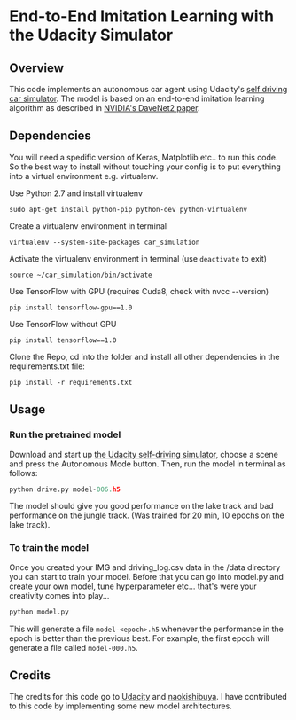 # End-to-End Imitation Learning with the Udacity Simulator
## Overview

This code implements an autonomous car agent using Udacity's [self driving car simulator](https://github.com/udacity/self-driving-car-sim). The model is based on an end-to-end imitation learning algorithm as described in [NVIDIA's DaveNet2 paper](https://arxiv.org/abs/1604.07316).

## Dependencies

You will need a spedific version of Keras, Matplotlib etc.. to run this code. So the best way to install without touching your config is to put everything into a virtual environment e.g. virtualenv.

Use Python 2.7 and install virtualenv
```
sudo apt-get install python-pip python-dev python-virtualenv
``` 
Create a virtualenv environment in terminal
```
virtualenv --system-site-packages car_simulation
```
Activate the virtualenv environment in terminal (use ```deactivate``` to exit)
```
source ~/car_simulation/bin/activate
```
Use TensorFlow with GPU (requires Cuda8, check with nvcc --version)
```
pip install tensorflow-gpu==1.0
```
Use TensorFlow without GPU
```
pip install tensorflow==1.0
```
Clone the Repo, cd into the folder and install all other dependencies in the requirements.txt file:
```
pip install -r requirements.txt
```

## Usage


### Run the pretrained model

Download and start up [the Udacity self-driving simulator](https://github.com/udacity/self-driving-car-sim), choose a scene and press the Autonomous Mode button.  Then, run the model in terminal as follows:

```python
python drive.py model-006.h5
```
The model should give you good performance on the lake track and bad performance on the jungle track. (Was trained for 20 min, 10 epochs on the lake track).

### To train the model

Once you created your IMG and driving_log.csv data in the /data directory you can start to train your model.
Before that you can go into model.py and create your own model, tune hyperparameter etc... that's were your creativity comes into play...

```python
python model.py
```

This will generate a file `model-<epoch>.h5` whenever the performance in the epoch is better than the previous best.  For example, the first epoch will generate a file called `model-000.h5`.

## Credits

The credits for this code go to [Udacity](https://github.com/udacity) and [naokishibuya](https://github.com/naokishibuya). I have contributed to this code by implementing some new model architectures.
